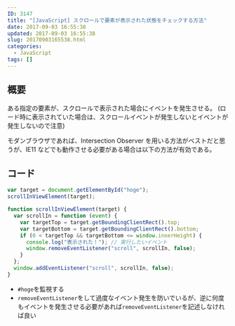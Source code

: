 ```yaml
---
ID: 3147
title: "[JavaScript] スクロールで要素が表示された状態をチェックする方法"
date: 2017-09-03 16:55:38
updated: 2017-09-03 16:55:38
slug: 20170903165538.html
categories:
  - JavaScript
tags: []
---
```


## 概要

ある指定の要素が、スクロールで表示された場合にイベントを発生させる。
(ロード時に表示されていた場合は、スクロールイベントが発生しないとイベントが発生しないので注意)

モダンブラウザであれば、Intersection Observer を用いる方法がベストだと思うが、IE11 などでも動作させる必要がある場合は以下の方法が有効である。

<!--more-->

## コード

```javascript
var target = document.getElementById("hoge");
scrollInViewElement(target);

function scrollInViewElement(target) {
  var scrollIn = function (event) {
    var targetTop = target.getBoundingClientRect().top;
    var targetBottom = target.getBoundingClientRect().bottom;
    if (0 < targetTop && targetBottom <= window.innerHeight) {
      console.log("表示された！"); // 実行したいイベント
      window.removeEventListener("scroll", scrollIn, false);
    }
  };
  window.addEventListener("scroll", scrollIn, false);
}
```

- `#hoge`を監視する
- `removeEventListener`をして過度なイベント発生を防いでいるが、逆に何度もイベントを発生させる必要があれば`removeEventListener`を記述しなければ良い
